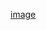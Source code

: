 [image](https://user-images.githubusercontent.com/1303154/88677602-1635ba80-d120-11ea-84d8-d263ba5fc3c0.gif)
